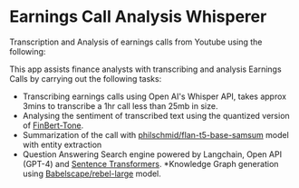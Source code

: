 # Earnings Call Analysis Whisperer
Transcription and Analysis of earnings calls from Youtube using the following:

This app assists finance analysts with transcribing and analysis Earnings Calls by carrying out the following tasks:

  - Transcribing earnings calls using Open AI's Whisper API, takes approx 3mins to transcribe a 1hr call less than 25mb in size.
  - Analysing the sentiment of transcribed text using the quantized version of [FinBert-Tone](https://huggingface.co/nickmuchi/quantized-optimum-finbert-tone).
  - Summarization of the call with [philschmid/flan-t5-base-samsum](https://huggingface.co/philschmid/flan-t5-base-samsum) model with entity extraction
  - Question Answering Search engine powered by Langchain, Open API (GPT-4) and [Sentence Transformers](https://huggingface.co/sentence-transformers/all-mpnet-base-v2).
  *Knowledge Graph generation using [Babelscape/rebel-large](https://huggingface.co/Babelscape/rebel-large) model.
  
